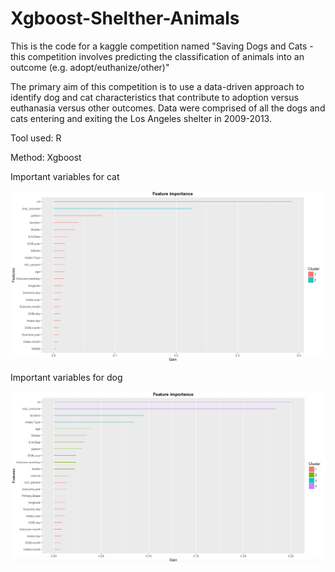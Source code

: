 # Xgboost-Shelther-Animals

This is the code for a kaggle competition named "Saving Dogs and Cats - this competition involves predicting the classification of animals into an outcome (e.g. adopt/euthanize/other)"

The primary aim of this competition is to use a data-driven approach to identify dog and cat characteristics that contribute to adoption versus euthanasia versus other outcomes. Data were comprised of all the dogs and cats entering and exiting the Los Angeles  shelter in 2009-2013.

Tool used: R

Method: Xgboost

Important variables for cat 

![alt tag](https://github.com/vergil9312/Xgboost-Shelther-Animals/blob/master/Xgboost/cat.feature%20importance.png?raw=true)

Important variables for dog

![alt tag](https://github.com/vergil9312/Xgboost-Shelther-Animals/blob/master/Xgboost/dog.feature%20importance.png?raw=true)
